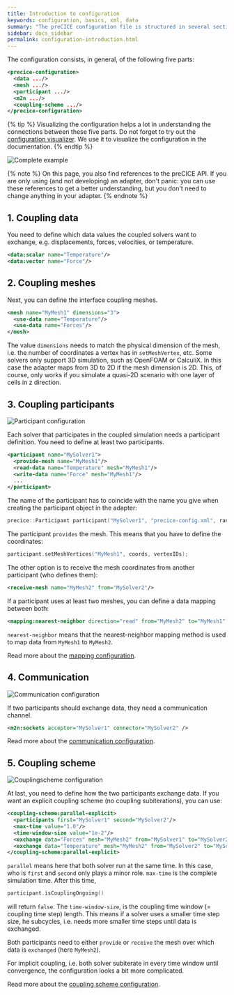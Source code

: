 ```yaml
---
title: Introduction to configuration
keywords: configuration, basics, xml, data
summary: "The preCICE configuration file is structured in several sections. It is important to understand what the section are and how they are connected. On this page, we explain you that."
sidebar: docs_sidebar
permalink: configuration-introduction.html
---
```



The configuration consists, in general, of the following five parts:

```xml
<precice-configuration>
  <data .../>
  <mesh .../>
  <participant .../>
  <m2n .../>
  <coupling-scheme .../>
</precice-configuration>
```

{% tip %}
Visualizing the configuration helps a lot in understanding the connections between these five parts. Do not forget to try out the [configuration visualizer](tooling-config-visualization.html). We use it to visualize the configuration in the documentation.
{% endtip %}

![Complete example](images/docs/configuration/doc-base.png)

{% note %}
On this page, you also find references to the preCICE API. If you are only using (and not developing) an adapter, don't panic: you can use these references to get a better understanding, but you don't need to change anything in your adapter.
{% endnote %}

## 1. Coupling data

You need to define which data values the coupled solvers want to exchange, e.g. displacements, forces, velocities, or temperature.

```xml
<data:scalar name="Temperature"/>
<data:vector name="Force"/>
```
## 2. Coupling meshes

Next, you can define the interface coupling meshes.

```xml
<mesh name="MyMesh1" dimensions="3"> 
  <use-data name="Temperature"/> 
  <use-data name="Forces"/> 
</mesh> 
```

The value `dimensions` needs to match the physical dimension of the mesh, i.e. the number of coordinates a vertex has in `setMeshVertex`, etc. Some solvers only support 3D simulation, such as OpenFOAM or CalculiX. In this case the adapter maps from 3D to 2D if the mesh dimension is 2D. This, of course, only works if you simulate a quasi-2D scenario with one layer of cells in z direction.

## 3. Coupling participants

![Participant configuration](images/docs/configuration/doc-participants.png)

Each solver that participates in the coupled simulation needs a participant definition. You need to define at least two participants.

```xml
<participant name="MySolver1"> 
  <provide-mesh name="MyMesh1"/> 
  <read-data name="Temperature" mesh="MyMesh1"/> 
  <write-data name="Force" mesh="MyMesh1"/> 
  ...
</participant>
```

The name of the participant has to coincide with the name you give when creating the participant object in the adapter:

```c++
precice::Participant participant("MySolver1", "precice-config.xml", rank, size);
```

The participant `provides` the mesh. This means that you have to define the coordinates:

```c++
participant.setMeshVertices("MyMesh1", coords, vertexIDs);
```

The other option is to receive the mesh coordinates from another participant (who defines them):

```xml
<receive-mesh name="MyMesh2" from="MySolver2"/> 
```

If a participant uses at least two meshes, you can define a data mapping between both:

```xml
<mapping:nearest-neighbor direction="read" from="MyMesh2" to="MyMesh1" constraint="consistent"/> 
```

`nearest-neighbor` means that the nearest-neighbor mapping method is used to map data from `MyMesh1` to `MyMesh2`.

Read more about the [mapping configuration](configuration-mapping.html).

## 4. Communication

![Communication configuration](images/docs/configuration/doc-m2n.png)

If two participants should exchange data, they need a communication channel.

```xml
<m2n:sockets acceptor="MySolver1" connector="MySolver2" />   
```

Read more about the [communication configuration](configuration-communication.html).

## 5. Coupling scheme

![Couplingscheme configuration](images/docs/configuration/doc-cplscheme.png)

At last, you need to define how the two participants exchange data. If you want an explicit coupling scheme (no coupling subiterations), you can use:

```xml
<coupling-scheme:parallel-explicit> 
  <participants first="MySolver1" second="MySolver2"/> 
  <max-time value="1.0"/> 
  <time-window-size value="1e-2"/> 
  <exchange data="Forces" mesh="MyMesh2" from="MySolver1" to="MySolver2"/>
  <exchange data="Temperature" mesh="MyMesh2" from="MySolver2" to="MySolver1"/>
</coupling-scheme:parallel-explicit>    
```

`parallel` means here that both solver run at the same time. In this case, who is `first` and `second` only plays a minor role. `max-time` is the complete simulation time. After this time,

```c++
participant.isCouplingOngoing()
```

will return `false`. The `time-window-size`, is the coupling time window (= coupling time step) length. This means if a solver uses a smaller time step size, he subcycles, i.e. needs more smaller time steps until data is exchanged.

Both participants need to either `provide` or `receive` the mesh over which data is `exchanged` (here `MyMesh2`).

For implicit coupling, i.e. both solver subiterate in every time window until convergence, the configuration looks a bit more complicated.

Read more about the [coupling scheme configuration](configuration-coupling.html).
